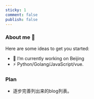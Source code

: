 ```yaml
---
sticky: 1
comment: false
publish: false
---
```

### About me 👋

Here are some ideas to get you started:

- 🔭 I’m currently working on Beijing
- ⚡ Python/Golang/JavaScript/vue.

### Plan

- 逐步完善列出来的blog列表。
